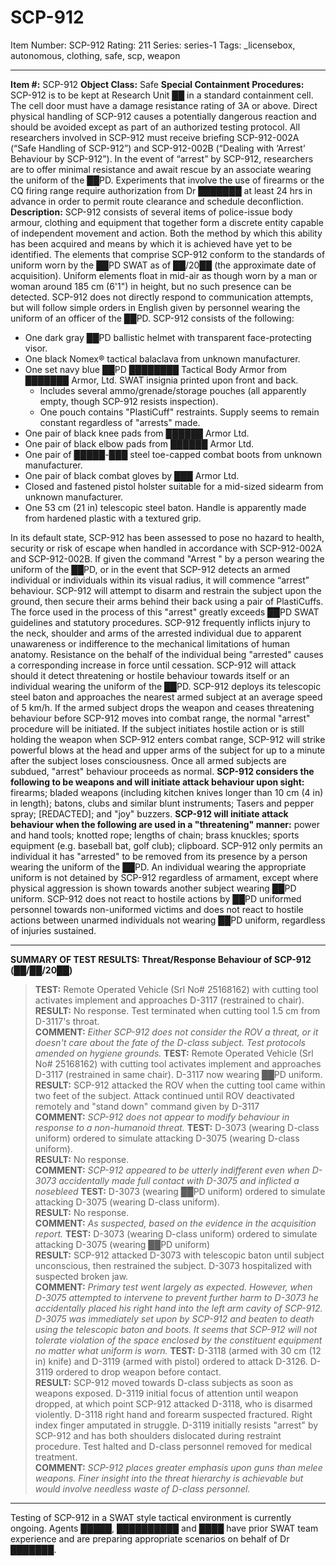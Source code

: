 # SCP-912
Item Number: SCP-912
Rating: 211
Series: series-1
Tags: _licensebox, autonomous, clothing, safe, scp, weapon

---

**Item #:** SCP-912
**Object Class:** Safe
**Special Containment Procedures:** SCP-912 is to be kept at Research Unit ██ in a standard containment cell. The cell door must have a damage resistance rating of 3A or above. Direct physical handling of SCP-912 causes a potentially dangerous reaction and should be avoided except as part of an authorized testing protocol.
All researchers involved in SCP-912 must receive briefing SCP-912-002A (“Safe Handling of SCP-912”) and SCP-912-002B (“Dealing with ‘Arrest’ Behaviour by SCP-912”). In the event of “arrest” by SCP-912, researchers are to offer minimal resistance and await rescue by an associate wearing the uniform of the ██PD.
Experiments that involve the use of firearms or the CQ firing range require authorization from Dr ███████ at least 24 hrs in advance in order to permit route clearance and schedule deconfliction.
**Description:** SCP-912 consists of several items of police-issue body armour, clothing and equipment that together form a discrete entity capable of independent movement and action. Both the method by which this ability has been acquired and means by which it is achieved have yet to be identified. The elements that comprise SCP-912 conform to the standards of uniform worn by the ██PD SWAT as of ██/20██ (the approximate date of acquisition). Uniform elements float in mid-air as though worn by a man or woman around 185 cm (6'1") in height, but no such presence can be detected. SCP-912 does not directly respond to communication attempts, but will follow simple orders in English given by personnel wearing the uniform of an officer of the ██PD.
SCP-912 consists of the following:
  * One dark gray ██PD ballistic helmet with transparent face-protecting visor.
  * One black Nomex® tactical balaclava from unknown manufacturer.
  * One set navy blue ██PD ████████ Tactical Body Armor from ███████ Armor, Ltd. SWAT insignia printed upon front and back. 
    * Includes several ammo/grenade/storage pouches (all apparently empty, though SCP-912 resists inspection).
    * One pouch contains "PlastiCuff" restraints. Supply seems to remain constant regardless of "arrests" made.
  * One pair of black knee pads from ██████ Armor Ltd.
  * One pair of black elbow pads from ██████ Armor Ltd.
  * One pair of █████-███ steel toe-capped combat boots from unknown manufacturer.
  * One pair of black combat gloves by ███ Armor Ltd.
  * Closed and fastened pistol holster suitable for a mid-sized sidearm from unknown manufacturer.
  * One 53 cm (21 in) telescopic steel baton. Handle is apparently made from hardened plastic with a textured grip.

In its default state, SCP-912 has been assessed to pose no hazard to health, security or risk of escape when handled in accordance with SCP-912-002A and SCP-912-002B.
If given the command "Arrest <subject>" by a person wearing the uniform of the ██PD, or in the event that SCP-912 detects an armed individual or individuals within its visual radius, it will commence “arrest” behaviour. SCP-912 will attempt to disarm and restrain the subject upon the ground, then secure their arms behind their back using a pair of PlastiCuffs. The force used in the process of this "arrest" greatly exceeds ██PD SWAT guidelines and statutory procedures. SCP-912 frequently inflicts injury to the neck, shoulder and arms of the arrested individual due to apparent unawareness or indifference to the mechanical limitations of human anatomy. Resistance on the behalf of the individual being "arrested" causes a corresponding increase in force until cessation.
SCP-912 will attack should it detect threatening or hostile behaviour towards itself or an individual wearing the uniform of the ██PD. SCP-912 deploys its telescopic steel baton and approaches the nearest armed subject at an average speed of 5 km/h. If the armed subject drops the weapon and ceases threatening behaviour before SCP-912 moves into combat range, the normal "arrest" procedure will be initiated. If the subject initiates hostile action or is still holding the weapon when SCP-912 enters combat range, SCP-912 will strike powerful blows at the head and upper arms of the subject for up to a minute after the subject loses consciousness. Once all armed subjects are subdued, "arrest" behaviour proceeds as normal.
**SCP-912 considers the following to be weapons and will initiate attack behaviour upon sight:** firearms; bladed weapons (including kitchen knives longer than 10 cm (4 in) in length); batons, clubs and similar blunt instruments; Tasers and pepper spray; [REDACTED]; and "joy" buzzers.
**SCP-912 will initiate attack behaviour when the following are used in a "threatening" manner:** power and hand tools; knotted rope; lengths of chain; brass knuckles; sports equipment (e.g. baseball bat, golf club); clipboard.
SCP-912 only permits an individual it has "arrested" to be removed from its presence by a person wearing the uniform of the ██PD. An individual wearing the appropriate uniform is not detained by SCP-912 regardless of armament, except where physical aggression is shown towards another subject wearing ██PD uniform. SCP-912 does not react to hostile actions by ██PD uniformed personnel towards non-uniformed victims and does not react to hostile actions between unarmed individuals not wearing ██PD uniform, regardless of injuries sustained.
* * *
**SUMMARY OF TEST RESULTS: Threat/Response Behaviour of SCP-912 (██/██/20██)**
> **TEST:** Remote Operated Vehicle (Srl No# 25168162) with cutting tool activates implement and approaches D-3117 (restrained to chair).  
>  **RESULT:** No response. Test terminated when cutting tool 1.5 cm from D-3117's throat.  
>  **COMMENT:** _Either SCP-912 does not consider the ROV a threat, or it doesn't care about the fate of the D-class subject. Test protocols amended on hygiene grounds._
> **TEST:** Remote Operated Vehicle (Srl No# 25168162) with cutting tool activates implement and approaches D-3117 (restrained in same chair). D-3117 now wearing ██PD uniform.  
>  **RESULT:** SCP-912 attacked the ROV when the cutting tool came within two feet of the subject. Attack continued until ROV deactivated remotely and "stand down" command given by D-3117  
>  **COMMENT:** _SCP-912 does not appear to modify behaviour in response to a non-humanoid threat._
> **TEST:** D-3073 (wearing D-class uniform) ordered to simulate attacking D-3075 (wearing D-class uniform).  
>  **RESULT:** No response.  
>  **COMMENT:** _SCP-912 appeared to be utterly indifferent even when D-3073 accidentally made full contact with D-3075 and inflicted a nosebleed_
> **TEST:** D-3073 (wearing ██PD uniform) ordered to simulate attacking D-3075 (wearing D-class uniform).  
>  **RESULT:** No response.  
>  **COMMENT:** _As suspected, based on the evidence in the acquisition report._
> **TEST:** D-3073 (wearing D-class uniform) ordered to simulate attacking D-3075 (wearing ██PD uniform)  
>  **RESULT:** SCP-912 attacked D-3073 with telescopic baton until subject unconscious, then restrained the subject. D-3073 hospitalized with suspected broken jaw.  
>  **COMMENT:** _Primary test went largely as expected. However, when D-3075 attempted to intervene to prevent further harm to D-3073 he accidentally placed his right hand into the left arm cavity of SCP-912. D-3075 was immediately set upon by SCP-912 and beaten to death using the telescopic baton and boots. It seems that SCP-912 will not tolerate violation of the space enclosed by the constituent equipment no matter what uniform is worn._
> **TEST:** D-3118 (armed with 30 cm (12 in) knife) and D-3119 (armed with pistol) ordered to attack D-3126. D-3119 ordered to drop weapon before contact.  
>  **RESULT:** SCP-912 moved towards D-class subjects as soon as weapons exposed. D-3119 initial focus of attention until weapon dropped, at which point SCP-912 attacked D-3118, who is disarmed violently. D-3118 right hand and forearm suspected fractured. Right index finger amputated in struggle. D-3119 initially resists "arrest" by SCP-912 and has both shoulders dislocated during restraint procedure. Test halted and D-class personnel removed for medical treatment.  
>  **COMMENT:** _SCP-912 places greater emphasis upon guns than melee weapons. Finer insight into the threat hierarchy is achievable but would involve needless waste of D-class personnel._
* * *
Testing of SCP-912 in a SWAT style tactical environment is currently ongoing. Agents █████, ██████████ and ████ have prior SWAT team experience and are preparing appropriate scenarios on behalf of Dr ███████.
